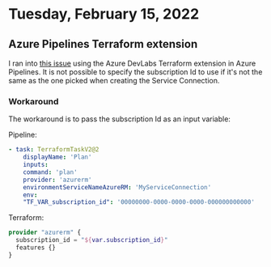 # Tuesday, February 15, 2022

## Azure Pipelines Terraform extension

I ran into [this issue](https://github.com/microsoft/azure-pipelines-extensions/issues/1011) using the Azure DevLabs Terraform extension in Azure Pipelines.
It is not possible to specify the subscription Id to use if it's not the same as the one picked when creating the Service Connection.

### Workaround
The workaround is to pass the subscription Id as an input variable:

Pipeline:
```yaml
- task: TerraformTaskV2@2
    displayName: 'Plan'
    inputs:
    command: 'plan'
    provider: 'azurerm'
    environmentServiceNameAzureRM: 'MyServiceConnection'
    env:
    "TF_VAR_subscription_id": '00000000-0000-0000-0000-000000000000'
```

Terraform:
```tf
provider "azurerm" {
  subscription_id = "${var.subscription_id}"
  features {}
}
```